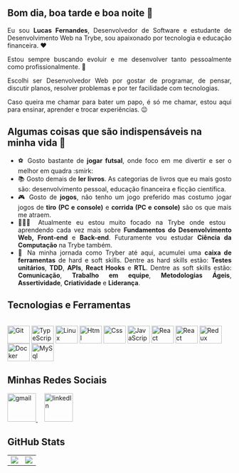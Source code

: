 ## Bom dia, boa tarde e boa noite 👋
<div align="justify">
  Eu sou <strong>Lucas Fernandes</strong>,  Desenvolvedor de Software e estudante de Desenvolvimento Web na Trybe, sou apaixonado por tecnologia e educação financeira. ❤️

Estou sempre buscando evoluir e me desenvolver tanto pessoalmente como profissionalmente. 🚀

Escolhi ser Desenvolvedor Web por gostar de programar, de pensar, discutir planos, resolver problemas e por ter facilidade com tecnologias.

Caso queira me chamar para bater um papo, é só me chamar, estou aqui para ensinar, aprender e trocar experiências. 😉
 </div>

## Algumas coisas que são indispensáveis na minha vida 🤔

<ul align="justify">
  <li>⚽ Gosto bastante de <strong>jogar futsal</strong>, onde foco em me divertir e ser o melhor em quadra :smirk: </li>
  <li>📚 Gosto demais de <strong>ler livros</strong>. As categorias de livros que eu mais gosto são: desenvolvimento pessoal, educação financeira e ficção científica.</li>
  <li>🎮 Gosto de <strong>jogos</strong>, não tenho um jogo preferido mas costumo jogar jogos de <strong>tiro (PC e console)</strong> e <strong>corrida (PC e console)</strong> são os que mais me atraem.</li>
  <li>👨🏻‍💻 Atualmente eu estou muito focado na Trybe onde estou aprendendo cada vez mais sobre <strong>Fundamentos do Desenvolvimento Web, Front-end</strong> e <strong>Back-end</strong>. Futuramente vou estudar <strong>Ciência da Computação</strong> na Trybe também.</li>
  <li>🧰 Na minha jornada como Tryber até aqui, acumulei uma <strong>caixa de ferramentas</strong> de hard e soft skills. Dentre as hard skills estão: <strong>Testes unitários</strong>, <strong>TDD</strong>, <strong>APIs</strong>, <strong>React Hooks</strong> e <strong>RTL</strong>. Dentre as soft skills estão: <strong>Comunicação</strong>, <strong>Trabalho em equipe</strong>, <strong>Metodologias Ágeis</strong>, <strong>Assertividade</strong>, <strong>Criatividade</strong> e <strong>Liderança</strong>.</li>
</ul>

## Tecnologias e Ferramentas
<div style="display: inline_block"><br>
  <img align="center" alt="Git" height="40" width="50" src="https://cdn.jsdelivr.net/gh/devicons/devicon/icons/git/git-original.svg">
  <img align="center" alt="TypeScript" height="40" width="50" src="https://user-images.githubusercontent.com/25181517/117364276-fc4eb280-aebd-11eb-92ba-8a6ef74b7313.png">
  <img align="center" alt="Linux" height="40" width="50" src="https://cdn.jsdelivr.net/gh/devicons/devicon/icons/linux/linux-original.svg">
  <img align="center" alt="Html" height="40" width="50" src="https://cdn.jsdelivr.net/gh/devicons/devicon/icons/html5/html5-plain-wordmark.svg">
  <img align="center" alt="Css" height="40" width="50" src="https://cdn.jsdelivr.net/gh/devicons/devicon/icons/css3/css3-plain-wordmark.svg">
  <img align="center" alt="JavaScript" height="40" width="50" src="https://cdn.jsdelivr.net/gh/devicons/devicon/icons/javascript/javascript-original.svg">
  <img align="center" alt="React" height="40" width="50" src="https://cdn.jsdelivr.net/gh/devicons/devicon/icons/react/react-original-wordmark.svg">
  <img align="center" alt="React" height="40" width="50" src="https://user-images.githubusercontent.com/25181517/117208135-11134380-adf5-11eb-8878-040fd0f015b2.png">
  <img align="center" alt="Redux" height="40" width="50" src="https://cdn.jsdelivr.net/gh/devicons/devicon/icons/redux/redux-original.svg">
  <img align="center" alt="Docker" height="40" width="50" src="https://cdn.jsdelivr.net/gh/devicons/devicon/icons/docker/docker-plain-wordmark.svg">
  <img align="center" alt="MySql" height="40" width="50" src="https://cdn.jsdelivr.net/gh/devicons/devicon/icons/mysql/mysql-original-wordmark.svg">
</div>

## Minhas Redes Sociais
<div>
  <a style="margin-right: 15px;" href="mailto:luhckaspessoal@gmail.com" target="_blank">
    <img width="64px" alt="gmail" src="./images/gmail.png" />
  </a>
  <a style="margin-right: 15px;" href="https://www.linkedin.com/in/gabrieldalseco/" target="_blank">
    <img width="64px" alt="linkedIn" src="./images/linkedin.png" />
  </a>
</div>

## GitHub Stats
<table>
<tr><td>

  <a href="https://github.com/anuraghazra/github-readme-stats" rel="noopener noreferrer" target="_blank">
    <img align="center" src="https://github-readme-stats.vercel.app/api?username=luhckasfernandess&show_icons=true&theme=dracula" />
  </a>

</td><td>

  <a href="https://github.com/anuraghazra/github-readme-stats" rel="noopener noreferrer" target="_blank" target="_blank">
    <img align="center" src="https://github-readme-stats.vercel.app/api/top-langs/?username=GabrielCoruja&layout=compact&theme=dracula" />
  </a>

</td></tr>
</table>
